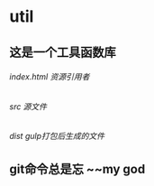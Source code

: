 # util
##  这是一个工具函数库
###### index.html 资源引用者
###### src 源文件
###### dist gulp打包后生成的文件





## git命令总是忘 ~~my god
